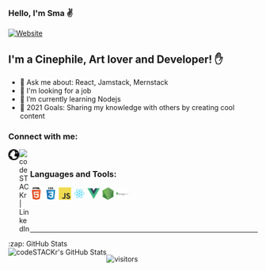 ### Hello, I'm Sma ✌️

[![Website](https://img.shields.io/website?color=%2384CC16&label=smainrabhi.com&style=for-the-badge&url=https%3A%2F%2Fwww.smainrabhi.com%2F)](https://www.smainrabhi.com/)

## I'm a Cinephile, Art lover and Developer! ✋

- 💬 Ask me about: React, Jamstack, Mernstack
- 🔭 I'm looking for a job
- 🧠 I’m currently learning Nodejs
- 🚀 2021 Goals: Sharing my knowledge with others by creating cool content

### Connect with me:

[<img align="left" alt="codeSTACKr.com" width="22px" src="https://raw.githubusercontent.com/iconic/open-iconic/master/svg/globe.svg" />][website]
[<img align="left" alt="codeSTACKr | LinkedIn" width="22px" src="https://cdn.jsdelivr.net/npm/simple-icons@v3/icons/linkedin.svg" />][linkedin]

<br />

### Languages and Tools:

<p align="left"> 
<img src="https://raw.githubusercontent.com/github/explore/80688e429a7d4ef2fca1e82350fe8e3517d3494d/topics/html/html.png" alt="html" width="25" height="25" />
<img src="https://raw.githubusercontent.com/github/explore/80688e429a7d4ef2fca1e82350fe8e3517d3494d/topics/css/css.png" alt="css" width="25" height="25" />
<img src="https://raw.githubusercontent.com/github/explore/80688e429a7d4ef2fca1e82350fe8e3517d3494d/topics/javascript/javascript.png" alt="javascript" width="25" height="25" />
<img src="https://raw.githubusercontent.com/github/explore/80688e429a7d4ef2fca1e82350fe8e3517d3494d/topics/react/react.png" alt="react" width="25" height="25" />
<img src="https://raw.githubusercontent.com/github/explore/80688e429a7d4ef2fca1e82350fe8e3517d3494d/topics/vue/vue.png" alt="vuejs" width="25" height="25" />
<img src="https://raw.githubusercontent.com/github/explore/80688e429a7d4ef2fca1e82350fe8e3517d3494d/topics/nodejs/nodejs.png" alt="nodejs" width="25" height="25" />
<img src="https://raw.githubusercontent.com/github/explore/80688e429a7d4ef2fca1e82350fe8e3517d3494d/topics/mongodb/mongodb.png" alt="mongodb" width="25" height="25" />

</p>

<br />
<br />

---

  <summary>:zap: GitHub Stats</summary>

  <img align="left" alt="codeSTACKr's GitHub Stats" src="https://github-readme-stats-sma-source.vercel.app//api?username=Sma-source&show_icons=true&hide_border=true" />

<p><img src="https://visitor-badge.glitch.me/badge?page_id=Sma-source.Sma-source" alt="visitors"></p>

[website]: https://www.smainrabhi.com/
[linkedin]: https://www.linkedin.com/in/sma%C3%AFn-rabhi/
